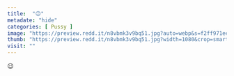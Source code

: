 ```yaml
---
title:  "😉"
metadate: "hide"
categories: [ Pussy ]
image: "https://preview.redd.it/n8vbmk3v9bq51.jpg?auto=webp&s=f2ff971ee48df07d43da7559d630d804d6fb1afe"
thumb: "https://preview.redd.it/n8vbmk3v9bq51.jpg?width=1080&crop=smart&auto=webp&s=e9e6b8efe08a805e56029cc61b2c7dd0384a2c1b"
visit: ""
---
```

😉
